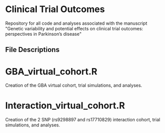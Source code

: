 # Clinical Trial Outcomes

Repository for all code and analyses associated with the manuscript "Genetic variability and potential effects on clinical trial outcomes: perspectives in Parkinson’s disease"

## File Descriptions

# GBA_virtual_cohort.R
Creation of the GBA virtual cohort, trial simulations, and analyses.

# Interaction_virtual_cohort.R
Creation of the 2 SNP (rs9298897 and rs17710829) interaction cohort, trial simulations, and analyses. 

